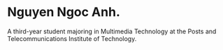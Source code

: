 # Nguyen Ngoc Anh.
A third-year student majoring in Multimedia Technology at the Posts and Telecommunications Institute of Technology.
